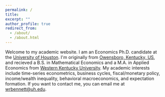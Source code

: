 ```yaml
---
permalink: /
title:
excerpt: ""
author_profile: true
redirect_from: 
  - /about/
  - /about.html
---
```


Welcome to my academic website. I am an Economics Ph.D. candidate at the [University of Houston](https://www.uh.edu/class/economics/). I'm originally from [Owensboro, Kentucky, US](https://en.wikipedia.org/wiki/Owensboro%2C_Kentucky), and recieved a B.S. in Mathematical Economics and a M.A. in Applied Economics from [Western Kentucky University](https://www.wku.edu/economics/). My academic interests include time-series econometrics, business cycles, fiscal/monetary policy, income/wealth inequality, behavioral macroeconomics, and expectation formation. If you want to contact me, you can email me at wrbennett@uh.edu.
